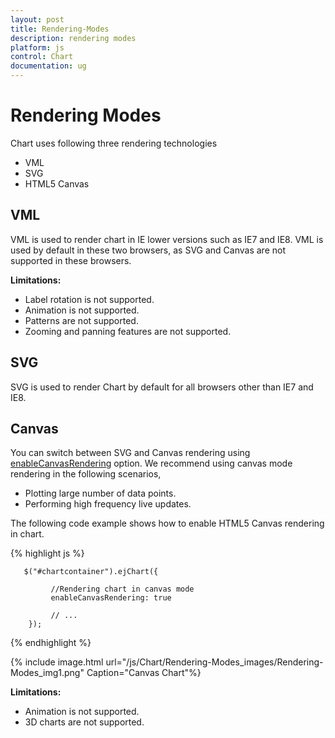```yaml
---
layout: post
title: Rendering-Modes
description: rendering modes                    
platform: js
control: Chart
documentation: ug
---
```


# Rendering Modes

Chart uses following three rendering technologies

   * VML
   * SVG
   * HTML5 Canvas

## VML

VML is used to render chart in IE lower versions such as IE7 and IE8. VML is used by default in these two browsers, as SVG and Canvas are not supported in these browsers.

**Limitations:**

* Label rotation is not supported.
* Animation is not supported.
* Patterns are not supported.
* Zooming and panning features are not supported.

## SVG

SVG is used to render Chart by default for all browsers other than IE7 and IE8.

## Canvas

You can switch between SVG and Canvas rendering using [enableCanvasRendering](../api/ejchart#members:enablecanvasrendering) option. We recommend using canvas mode rendering in the following scenarios,

* Plotting large number of data points.
* Performing high frequency live updates.
 
The following code example shows how to enable HTML5 Canvas rendering in chart.


{% highlight js %}


       $("#chartcontainer").ejChart({
                    
             //Rendering chart in canvas mode
             enableCanvasRendering: true
             
             // ...
        });


{% endhighlight %}

{% include image.html url="/js/Chart/Rendering-Modes_images/Rendering-Modes_img1.png" Caption="Canvas Chart"%}

**Limitations:**
  
* Animation is not supported.
* 3D charts are not supported.


